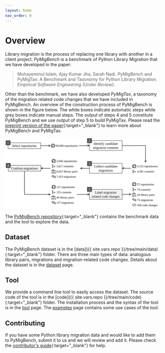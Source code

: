 ```yaml
---
layout: home
nav_order: 0
---
```

# Overview
Library migration is the process of replacing one library with another in a client project.
_PyMigBench_ is a benchmark of Python Library Migration that we have developed in the paper:
> Mohayeminul Islam, Ajay Kumar Jha, Sarah Nadi.
> PyMigBench and PyMigTax: A Benchmark and Taxonomy for Python Library Migration.
> _Empirical Software Engineering (Under Review)_.

Other than the benchmark, we have also developed _PyMigTax_,
a taxonomy of the migration related code changes that we have included in PyMigBench.
An overview of the construction process of PyMigBench is shown in the figure below.
The white boxes indicate automatic steps while grey boxes indicate manual steps.
The output of steps 4 and 5 constitute PyMigBench and we use output of step 5 to build PyMigTax.
Please read the [preprint version of the paper](https://arxiv.org/abs/2207.01124){:target="_blank"} to learn more about PyMigBench and PyMigTax.

![PyMigBench construction process](img/img-construction.svg "PyMigBench construction process")

The [PyMigBench repository]({{site.vars.repo}}){:target="_blank"} contains the benchmark data and the tool to explore the data.

## Dataset
The PyMigBench dataset is in the [data]({{ site.vars.repo }}/tree/main/data){:target="_blank"} folder. There are three main types of data: 
analogous library pairs, migrations and migration-related code changes.
Details about the dataset is in the [dataset](dataset) page.

## Tool
We provide a command line tool to easily access the dataset.
The source code of the tool is in the [code]({{ site.vars.repo }}/tree/main/code){:target="_blank"} folder.
The installation process and the syntax of the tool is in the [tool](tool) page.
The [examples](examples) page contains some use cases of the tool.

## Contributing
If you have some Python library migration data and would like to add them to PyMigBench, submit it to us and we will review and add it.
Please check the [contributor's guide]({{site.vars.repo}}//blob/main/CONTRIBUTING.md){:target="_blank"} for help.
